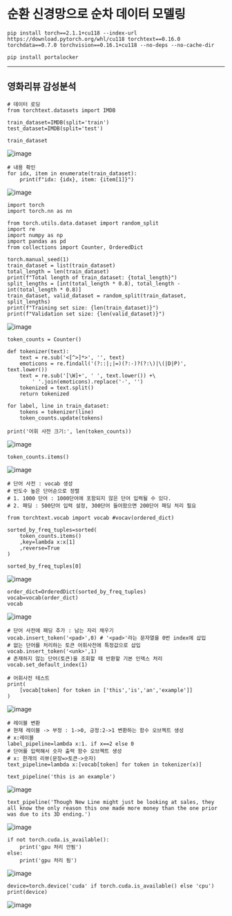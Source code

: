# 순환 신경망으로 순차 데이터 모델링

```
pip install torch==2.1.1+cu118 --index-url https://download.pytorch.org/whl/cu118 torchtext==0.16.0 torchdata==0.7.0 torchvision==0.16.1+cu118 --no-deps --no-cache-dir
```
```
pip install portalocker
```

---
## 영화리뷰 감성분석
```
# 데이터 로딩
from torchtext.datasets import IMDB

train_dataset=IMDB(split='train')
test_dataset=IMDB(split='test')
```
```
train_dataset
```
![image](https://github.com/user-attachments/assets/64dccf34-2105-4c36-8729-a7d13c8e5ddc)

```
# 내용 확인
for idx, item in enumerate(train_dataset):
    print(f"idx: {idx}, item: {item[1]}")
```
![image](https://github.com/user-attachments/assets/4486599e-0d78-4785-b54f-e6cc35602b03)

```
import torch
import torch.nn as nn

from torch.utils.data.dataset import random_split
import re
import numpy as np
import pandas as pd
from collections import Counter, OrderedDict
```
```
torch.manual_seed(1)
train_dataset = list(train_dataset)
total_length = len(train_dataset)
print(f"Total length of train_dataset: {total_length}")
split_lengths = [int(total_length * 0.8), total_length - int(total_length * 0.8)]
train_dataset, valid_dataset = random_split(train_dataset, split_lengths)
print(f"Training set size: {len(train_dataset)}")
print(f"Validation set size: {len(valid_dataset)}")
```
![image](https://github.com/user-attachments/assets/a7dfc7bc-80c8-4d99-a286-bb667b6c4069)
```
token_counts = Counter()

def tokenizer(text):
    text = re.sub('<[^>]*>', '', text)
    emoticons = re.findall('(?::|;|=)(?:-)?(?:\)|\(|D|P)', text.lower())
    text = re.sub('[\W]+', ' ', text.lower()) +\
        ' '.join(emoticons).replace('-', '')
    tokenized = text.split()
    return tokenized

for label, line in train_dataset:
    tokens = tokenizer(line)
    token_counts.update(tokens)

print('어휘 사전 크기:', len(token_counts))
```
![image](https://github.com/user-attachments/assets/ebaf2e6b-0358-4018-8741-ac2ca37f7b72)

```
token_counts.items()
```
![image](https://github.com/user-attachments/assets/e07763b1-5eaf-4f66-a65b-0880f8e45b56)

```
# 단어 사전 : vocab 생성
# 빈도수 높은 단어순으로 정렬
# 1. 1000 단어 : 1000단어에 포함되지 않은 단어 입력될 수 있다.
# 2. 패딩 : 500단어 입력 설정, 300단어 들어왔으면 200단어 패딩 처리 필요

from torchtext.vocab import vocab #vocav(ordered_dict)

sorted_by_freq_tuples=sorted(
    token_counts.items()
    ,key=lambda x:x[1]
    ,reverse=True
)
```
```
sorted_by_freq_tuples[0]
```
![image](https://github.com/user-attachments/assets/0ea4e12a-07c5-490c-a9ce-975e99da7a19)

```
order_dict=OrderedDict(sorted_by_freq_tuples)
vocab=vocab(order_dict)
vocab
```
![image](https://github.com/user-attachments/assets/75deafaa-eb60-4de9-8851-0e7e5be05b60)

```
# 단어 사전에 패딩 추가 : 남는 자리 채우기
vocab.insert_token('<pad>',0) # '<pad>'라는 문자열을 0번 index에 삽입
# 없는 단어를 처리하는 토큰 어휘사전에 특정값으로 삽입
vocab.insert_token('<unk>',1)
# 존재하지 않는 단어(토큰)을 조회할 때 반환할 기본 인덱스 처리
vocab.set_default_index(1)
```
```
# 어휘사전 테스트
print(
    [vocab[token] for token in ['this','is','an','example']]
)
```
![image](https://github.com/user-attachments/assets/7a4570b2-bcff-4640-98df-ce5b66a8406b)

```
# 레이블 변환
# 현재 레이블 -> 부정 : 1->0, 긍정:2->1 변환하는 함수 오브젝트 생성
# x:레이블
label_pipeline=lambda x:1. if x==2 else 0 
# 단어를 입력해서 숫자 출력 함수 오브젝트 생성
# x: 한개의 리뷰(문장=>토큰->숫자)
text_pipeline=lambda x:[vocab[token] for token in tokenizer(x)]
```
```
text_pipeline('this is an example')
```
![image](https://github.com/user-attachments/assets/4d60abec-4b92-4017-9941-a1ad39b7d8b8)

```
text_pipeline('Though New Line might just be looking at sales, they all know the only reason this one made more money than the one prior was due to its 3D ending.')
```
![image](https://github.com/user-attachments/assets/bce5640d-a6a6-44c4-89d7-0abf92c78286)

```
if not torch.cuda.is_available():
    print('gpu 처리 안됨')
else:
    print('gpu 처리 됨')
```
![image](https://github.com/user-attachments/assets/48b8edf2-4494-4049-82ef-72d82a3f0647)

```
device=torch.device('cuda' if torch.cuda.is_available() else 'cpu')
print(device)
```
![image](https://github.com/user-attachments/assets/0b3c755a-775a-4604-901f-60d77e219850)
